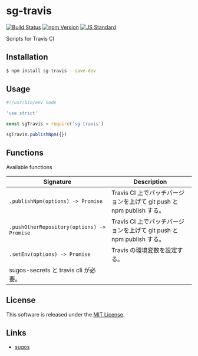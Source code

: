 sg-travis
==========

<!---
This file is generated by ape-tmpl. Do not update manually.
--->

<!-- Badge Start -->
<a name="badges"></a>

[![Build Status][bd_travis_com_shield_url]][bd_travis_com_url]
[![npm Version][bd_npm_shield_url]][bd_npm_url]
[![JS Standard][bd_standard_shield_url]][bd_standard_url]

[bd_repo_url]: https://github.com/realglobe-Inc/sg-travis
[bd_travis_url]: http://travis-ci.org/realglobe-Inc/sg-travis
[bd_travis_shield_url]: http://img.shields.io/travis/realglobe-Inc/sg-travis.svg?style=flat
[bd_travis_com_url]: http://travis-ci.com/realglobe-Inc/sg-travis
[bd_travis_com_shield_url]: https://api.travis-ci.com/realglobe-Inc/sg-travis.svg?token=aeFzCpBZebyaRijpCFmm
[bd_license_url]: https://github.com/realglobe-Inc/sg-travis/blob/master/LICENSE
[bd_codeclimate_url]: http://codeclimate.com/github/realglobe-Inc/sg-travis
[bd_codeclimate_shield_url]: http://img.shields.io/codeclimate/github/realglobe-Inc/sg-travis.svg?style=flat
[bd_codeclimate_coverage_shield_url]: http://img.shields.io/codeclimate/coverage/github/realglobe-Inc/sg-travis.svg?style=flat
[bd_gemnasium_url]: https://gemnasium.com/realglobe-Inc/sg-travis
[bd_gemnasium_shield_url]: https://gemnasium.com/realglobe-Inc/sg-travis.svg
[bd_npm_url]: http://www.npmjs.org/package/sg-travis
[bd_npm_shield_url]: http://img.shields.io/npm/v/sg-travis.svg?style=flat
[bd_standard_url]: http://standardjs.com/
[bd_standard_shield_url]: https://img.shields.io/badge/code%20style-standard-brightgreen.svg

<!-- Badge End -->


<!-- Description Start -->
<a name="description"></a>

Scripts for Travis CI

<!-- Description End -->


<!-- Overview Start -->
<a name="overview"></a>



<!-- Overview End -->


<!-- Sections Start -->
<a name="sections"></a>

<!-- Section from "doc/guides/01.Installation.md.hbs" Start -->

<a name="section-doc-guides-01-installation-md"></a>

Installation
-----

```bash
$ npm install sg-travis --save-dev
```


<!-- Section from "doc/guides/01.Installation.md.hbs" End -->

<!-- Section from "doc/guides/02.Usage.md.hbs" Start -->

<a name="section-doc-guides-02-usage-md"></a>

Usage
---------

```javascript
#!/usr/bin/env node

'use strict'

const sgTravis = require('sg-travis')

sgTravis.publishNpm({})

```


<!-- Section from "doc/guides/02.Usage.md.hbs" End -->

<!-- Section from "doc/guides/03.Functions.md.hbs" Start -->

<a name="section-doc-guides-03-functions-md"></a>

Functions
---------

Available functions

| Signature | Description |
| ---- | ----------- |
| `.publishNpm(options) -> Promise` | Travis CI 上でパッチバージョンを上げて git push と npm publish する。 |
| `.pushOtherRepository(options) -> Promise` | Travis CI 上でパッチバージョンを上げて git push と npm publish する。 |
| `.setEnv(options) -> Promise` | Travis の環境変数を設定する。
sugos-secrets と travis cli が必要。 |


<!-- Section from "doc/guides/03.Functions.md.hbs" End -->


<!-- Sections Start -->


<!-- LICENSE Start -->
<a name="license"></a>

License
-------
This software is released under the [MIT License](https://github.com/realglobe-Inc/sg-travis/blob/master/LICENSE).

<!-- LICENSE End -->


<!-- Links Start -->
<a name="links"></a>

Links
------

+ [sugos][sugos_url]

[sugos_url]: https://github.com/realglobe-Inc/sugos

<!-- Links End -->
